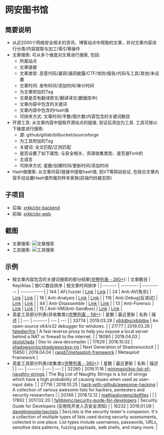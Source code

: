 # 网安图书馆

## 简要说明
- 从近2000个网络安全相关的资讯、博客站点中爬取的文章，并对文章内容进行分类/内容提取与加工/索引等操作
- 文章搜索: 可从多个维度对文章进行搜索, 包括:
  - 所属站点
  - 文章链接
  - 文章类型: 恶意代码/漏洞/漏洞披露/CTF/攻防/报告/代码与工具/其他/未设置
  - 文章时间: 发布时间/添加时间/审计时间
  - 为文章附加的Tag
  - 文章是否有翻译原文/翻译译文(数据库中)
  - 文章内容中包含的关键词
  - 文章内容中包含的Hash值
  - 可排序方式: 文章时间/字数/图片数/内容包含的关键词数目
- 开源工具: 从文章内容中提取开源站点的链接, 验证后添加为工具. 工具可按以下维度进行搜索:
  - 源: github/gitlab/bitbucket/sourceforge
  - 为工具附加的Tag
  - 关键词: 全文匹配/正则匹配
  - 是否设置了如下属性: 与安全相关、资源收集类型、是否是Fork的
  - 主语言
  - 可排序方式: 星数/创建时间/更新时间/添加时间
- Hash值搜索: 从文章内容/链接中提取hash值, 到VT等网站验证, 在结合文章内容手动设置Hash值所属的样本家族(前端代码被去除)

## 子项目
- 后端: [xrkk/cbr-backend](https://github.com/xrkk/cbr-backend)
- 前端: [xrkk/cbr-web](https://github.com/xrkk/cbr-web)

## 截图
- 文章搜索: ![文章搜索](https://github.com/xrkk/cbr-doc/screenshot/post-search.png)
- 工具搜索: ![工具搜索](https://github.com/xrkk/cbr-doc/screenshot/tool-search.png)

## 示例
- 按文章内容包含的关键词搜索的部分结果([完整列表 - 260+](https://github.com/xrkk/cbr-doc/posts/cc_sum.md)):
| 文章数目 | Key/Alias | 按CC数目排序 | 按文章时间排序 |
| ------- | --------- | ---------- | ------------|
| 144 | AFLfuzzer | [Link](cc/AFLfuzzer_post_sort_by_cc_cnt.md) | [Link](cc/AFLfuzzer_post_sort_by_time.md) |
| 24 | Anti-AV[免杀] | [Link](cc/Anti-AV_post_sort_by_cc_cnt.md) | [Link](cc/Anti-AV_post_sort_by_time.md) |
| 18 | Anti-Analysis | [Link](cc/Anti-Analysis_post_sort_by_cc_cnt.md) | [Link](cc/Anti-Analysis_post_sort_by_time.md) |
| 116 | Anti-Debug[反调试] | [Link](cc/Anti-Debug_post_sort_by_cc_cnt.md) | [Link](cc/Anti-Debug_post_sort_by_time.md) |
| 44 | Anti-Disassemble | [Link](cc/Anti-Disassemble_post_sort_by_cc_cnt.md) | [Link](cc/Anti-Disassemble_post_sort_by_time.md) |
| 13 | Anti-Forensic | [Link](cc/Anti-Forensic_post_sort_by_cc_cnt.md) | [Link](cc/Anti-Forensic_post_sort_by_time.md) |
| 15 | Anti-VM[Anti-Sandbox] | [Link](cc/Anti-VM_post_sort_by_cc_cnt.md) | [Link](cc/Anti-VM_post_sort_by_time.md) |
- 高星工具部分列表(非收集类)([完整列表 - 1W+](https://github.com/xrkk/cbr-doc/tools/tool_list.md)):
| 星数 | 最近更新 | 名称 | 描述 |
| --- | ------- | --- | --- |
| 33774 | 2019.03.28 | [x64dbg/x64dbg](https://github.com/x64dbg/x64dbg) | An open-source x64/x32 debugger for windows. |
| 21777 | 2019.03.26 | [fatedier/frp](https://github.com/fatedier/frp) | A fast reverse proxy to help you expose a local server behind a NAT or firewall to the internet. |
| 18080 | 2019.04.03 | [skylot/jadx](https://github.com/skylot/jadx) | Dex to Java decompiler |
| 17629 | 2018.10.02 | [shadowsocks/shadowsocksx-ng](https://github.com/shadowsocks/shadowsocksx-ng) | Next Generation of ShadowsocksX |
| 15850 | 2019.04.04 | [rapid7/metasploit-framework](https://github.com/rapid7/metasploit-framework) | Metasploit Framework |
- 高星工具部分列表(收集类)([完整列表 - 360+](https://github.com/xrkk/cbr-doc/example/tool_collection_list.md)):
| 星数 | 最近更新 | 名称 | 描述 |
| --- | ------- | --- | --- |
| 32280 | 2018.11.16 | [minimaxir/big-list-of-naughty-strings](https://github.com/minimaxir/big-list-of-naughty-strings) | The Big List of Naughty Strings is a list of strings which have a high probability of causing issues when used as user-input data. |
| 27716 | 2018.10.25 | [hack-with-github/awesome-hacking](https://github.com/hack-with-github/awesome-hacking) | A collection of various awesome lists for hackers, pentesters and security researchers |
| 20748 | 2018.12.12 | [mathiasbynens/dotfiles](https://github.com/mathiasbynens/dotfiles) |  |
| 17892 | 2017.02.20 | [fallibleinc/security-guide-for-developers](https://github.com/fallibleinc/security-guide-for-developers) | Security Guide for Developers (实用性开发人员安全须知) |
| 16232 | 2019.01.08 | [danielmiessler/seclists](https://github.com/danielmiessler/seclists) | SecLists is the security tester's companion. It's a collection of multiple types of lists used during security assessments, collected in one place. List types include usernames, passwords, URLs, sensitive data patterns, fuzzing payloads, web shells, and many more. |


